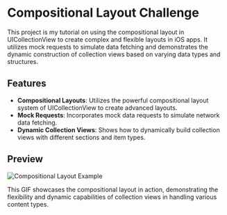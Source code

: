 # Compositional Layout Challenge

This project is my tutorial on using the compositional layout in UICollectionView to create complex and flexible layouts in iOS apps. It utilizes mock requests to simulate data fetching and demonstrates the dynamic construction of collection views based on varying data types and structures.

## Features

- **Compositional Layouts**: Utilizes the powerful compositional layout system of UICollectionView to create advanced layouts.
- **Mock Requests**: Incorporates mock data requests to simulate network data fetching.
- **Dynamic Collection Views**: Shows how to dynamically build collection views with different sections and item types.

## Preview

![Compositional Layout Example](https://github.com/anzmax/compositional-layout-challenge/blob/main/1.gif)

This GIF showcases the compositional layout in action, demonstrating the flexibility and dynamic capabilities of collection views in handling various content types.
